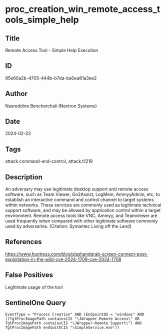 # proc_creation_win_remote_access_tools_simple_help

## Title
Remote Access Tool - Simple Help Execution

## ID
95e60a2b-4705-444b-b7da-ba0ea81a3ee2

## Author
Nasreddine Bencherchali (Nextron Systems)

## Date
2024-02-23

## Tags
attack.command-and-control, attack.t1219

## Description
An adversary may use legitimate desktop support and remote access software, such as Team Viewer, Go2Assist, LogMein, AmmyyAdmin, etc, to establish an interactive command and control channel to target systems within networks.
These services are commonly used as legitimate technical support software, and may be allowed by application control within a target environment.
Remote access tools like VNC, Ammyy, and Teamviewer are used frequently when compared with other legitimate software commonly used by adversaries. (Citation: Symantec Living off the Land)


## References
https://www.huntress.com/blog/slashandgrab-screen-connect-post-exploitation-in-the-wild-cve-2024-1709-cve-2024-1708

## False Positives
Legitimate usage of the tool

## SentinelOne Query
```
EventType = "Process Creation" AND (EndpointOS = "windows" AND ((TgtProcImagePath containsCIS "\JWrapper-Remote Access\" OR TgtProcImagePath containsCIS "\JWrapper-Remote Support\") AND TgtProcImagePath endswithCIS "\SimpleService.exe"))

```
